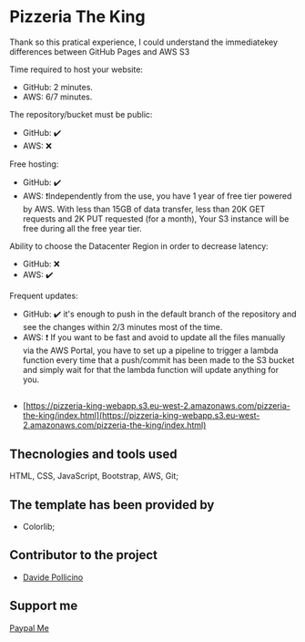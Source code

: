 # Pizzeria The King
Thank so this pratical experience, I could understand the immediatekey differences between GitHub Pages and AWS S3

Time required to host your website:
- GitHub: 2 minutes.
- AWS: 6/7 minutes.

The repository/bucket must be public:
- GitHub: ✔️
- AWS: ❌

Free hosting:
- GitHub: ✔️
- AWS: ❗Independently from the use, you have 1 year of free tier powered by AWS. With less than 15GB of data transfer, less than 20K GET requests and 2K PUT requested (for a month), Your S3 instance will be free during all the free year tier.

Ability to choose the Datacenter Region in order to decrease latency:
- GitHub: ❌
- AWS: ✔️

Frequent updates:
- GitHub: ✔️ it's enough to push in the default branch of the repository and see the changes within 2/3 minutes most of the time.
- AWS: ❗ If you want to be fast and avoid to update all the files manually via the AWS Portal, you have to set up a pipeline to trigger a lambda function every time that a push/commit has been made to the S3 bucket and simply wait for that the lambda function will update anything for you.

##
* [https://pizzeria-king-webapp.s3.eu-west-2.amazonaws.com/pizzeria-the-king/index.html](https://pizzeria-king-webapp.s3.eu-west-2.amazonaws.com/pizzeria-the-king/index.html)
## Thecnologies and tools used
HTML, CSS, JavaScript, Bootstrap, AWS, Git;
## The template has been provided by
* Colorlib; 
## Contributor to the project
* [Davide Pollicino](https://github.com/omonimus1/)
## Support me
[Paypal Me](https://www.paypal.com/paypalme/davidepollicino7?locale.x=en_US)
